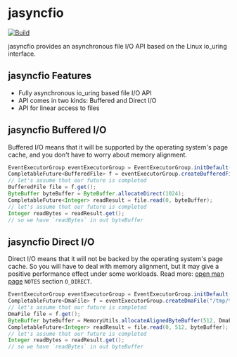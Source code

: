 # jasyncfio

[![Build](https://github.com/ikorennoy/jasyncfio/actions/workflows/build.yml/badge.svg)](https://github.com/ikorennoy/jasyncfio/actions/workflows/build.yml)

jasyncfio provides an asynchronous file I/O API based on the Linux io_uring interface.

## jasyncfio Features

* Fully asynchronous io_uring based file I/O API
* API comes in two kinds: Buffered and Direct I/O
* API for linear access to files

## jasyncfio Buffered I/O

Buffered I/O means that it will be supported by the operating system's page cache, and you don't have to worry
about memory alignment.

```java
EventExecutorGroup eventExecutorGroup = EventExecutorGroup.initDefault();
CompletableFuture<BufferedFile> f = eventExecutorGroup.createBufferedFile("/tmp/testFile");
// let's assume that our future is completed
BufferedFile file = f.get();
ByteBuffer byteBuffer = ByteBuffer.allocateDirect(1024);
CompletableFuture<Integer> readResult = file.read(0, byteBuffer);
// let's assume that our future is completed
Integer readBytes = readResult.get();
// so we have `readBytes` in out byteBuffer
```

## jasyncfio Direct I/O

Direct I/O means that it will not be backed by the operating system's page cache. So you will have to deal with memory
alignment, but it may give a positive performance effect under some workloads. Read more: 
[open man page](https://man7.org/linux/man-pages/man2/open.2.html) `NOTES` section `O_DIRECT`.

```java
EventExecutorGroup eventExecutorGroup = EventExecutorGroup.initDefault();
CompletableFuture<DmaFile> f = eventExecutorGroup.createDmaFile("/tmp/testFile");
// let's assume that our future is completed
DmaFile file = f.get();
ByteBuffer byteBuffer = MemoryUtils.allocateAlignedByteBuffer(512, DmaFile.DEFAULT_ALIGNMENT);
CompletableFuture<Integer> readResult = file.read(0, 512, byteBuffer);
// let's assume that our future is completed
Integer readBytes = readResult.get();
// so we have `readBytes` in out byteBuffer
```
